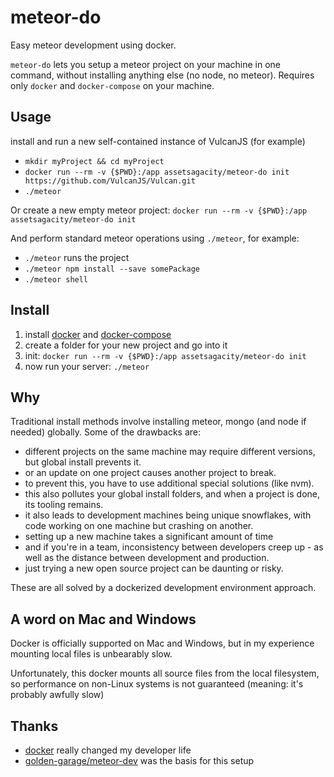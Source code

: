# meteor-do

Easy meteor development using docker.

`meteor-do` lets you setup a meteor project on your machine in one command,
without installing anything else (no node, no meteor).
Requires only `docker` and `docker-compose` on your machine.

## Usage

install and run a new self-contained instance of VulcanJS (for example)

- `mkdir myProject && cd myProject`
- `docker run --rm -v {$PWD}:/app assetsagacity/meteor-do init https://github.com/VulcanJS/Vulcan.git`
- `./meteor`

Or create a new empty meteor project: `docker run --rm -v {$PWD}:/app assetsagacity/meteor-do init`

And perform standard meteor operations using `./meteor`, for example:

- `./meteor` runs the project
- `./meteor npm install --save somePackage`
- `./meteor shell`

## Install

1. install [docker](https://docs.docker.com/engine/installation/)
and [docker-compose](https://docs.docker.com/compose/install/)
1. create a folder for your new project and go into it
1. init: `docker run --rm -v {$PWD}:/app assetsagacity/meteor-do init`
1. now run your server: `./meteor`

## Why

Traditional install methods involve installing meteor, mongo (and node if needed) globally.
Some of the drawbacks are:

- different projects on the same machine may require different versions, but global install prevents it.
- or an update on one project causes another project to break.
- to prevent this, you have to use additional special solutions (like nvm).
- this also pollutes your global install folders, and when a project is done, its tooling remains.
- it also leads to development machines being unique snowflakes, with code working on one machine but crashing on another.
- setting up a new machine takes a significant amount of time
- and if you're in a team, inconsistency between developers creep up - as well as the distance between development and production.
- just trying a new open source project can be daunting or risky.

These are all solved by a dockerized development environment approach.

## A word on Mac and Windows

Docker is officially supported on Mac and Windows,
but in my experience mounting local files is unbearably slow.

Unfortunately, this docker mounts all source files from the local filesystem,
so performance on non-Linux systems is not guaranteed (meaning: it's probably awfully slow)

## Thanks

- [docker](https://www.docker.com/) really changed my developer life
- [golden-garage/meteor-dev](https://github.com/golden-garage/meteor-dev) was the basis for this setup